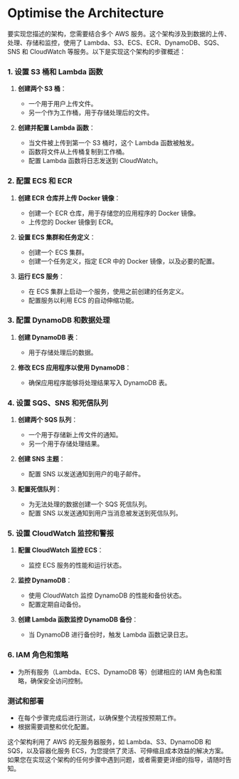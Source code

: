 # Optimise the Architecture
要实现您描述的架构，您需要结合多个 AWS 服务。这个架构涉及到数据的上传、处理、存储和监控，使用了 Lambda、S3、ECS、ECR、DynamoDB、SQS、SNS 和 CloudWatch 等服务。以下是实现这个架构的步骤概述：

### 1. 设置 S3 桶和 Lambda 函数

1. **创建两个 S3 桶**：
   - 一个用于用户上传文件。
   - 另一个作为工作桶，用于存储处理后的文件。

2. **创建并配置 Lambda 函数**：
   - 当文件被上传到第一个 S3 桶时，这个 Lambda 函数被触发。
   - 函数将文件从上传桶复制到工作桶。
   - 配置 Lambda 函数将日志发送到 CloudWatch。

### 2. 配置 ECS 和 ECR

1. **创建 ECR 仓库并上传 Docker 镜像**：
   - 创建一个 ECR 仓库，用于存储您的应用程序的 Docker 镜像。
   - 上传您的 Docker 镜像到 ECR。

2. **设置 ECS 集群和任务定义**：
   - 创建一个 ECS 集群。
   - 创建一个任务定义，指定 ECR 中的 Docker 镜像，以及必要的配置。

3. **运行 ECS 服务**：
   - 在 ECS 集群上启动一个服务，使用之前创建的任务定义。
   - 配置服务以利用 ECS 的自动伸缩功能。

### 3. 配置 DynamoDB 和数据处理

1. **创建 DynamoDB 表**：
   - 用于存储处理后的数据。

2. **修改 ECS 应用程序以使用 DynamoDB**：
   - 确保应用程序能够将处理结果写入 DynamoDB 表。

### 4. 设置 SQS、SNS 和死信队列

1. **创建两个 SQS 队列**：
   - 一个用于存储新上传文件的通知。
   - 另一个用于存储处理结果。

2. **创建 SNS 主题**：
   - 配置 SNS 以发送通知到用户的电子邮件。

3. **配置死信队列**：
   - 为无法处理的数据创建一个 SQS 死信队列。
   - 配置 SNS 以发送通知到用户当消息被发送到死信队列。

### 5. 设置 CloudWatch 监控和警报

1. **配置 CloudWatch 监控 ECS**：
   - 监控 ECS 服务的性能和运行状态。

2. **监控 DynamoDB**：
   - 使用 CloudWatch 监控 DynamoDB 的性能和备份状态。
   - 配置定期自动备份。

3. **创建 Lambda 函数监控 DynamoDB 备份**：
   - 当 DynamoDB 进行备份时，触发 Lambda 函数记录日志。

### 6. IAM 角色和策略

- 为所有服务（Lambda、ECS、DynamoDB 等）创建相应的 IAM 角色和策略，确保安全访问控制。

### 测试和部署

- 在每个步骤完成后进行测试，以确保整个流程按预期工作。
- 根据需要调整和优化配置。

这个架构利用了 AWS 的无服务器服务，如 Lambda、S3、DynamoDB 和 SQS，以及容器化服务 ECS，为您提供了灵活、可伸缩且成本效益的解决方案。如果您在实现这个架构的任何步骤中遇到问题，或者需要更详细的指导，请随时告知。